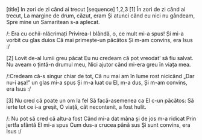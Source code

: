 [title] In zori de zi când ai trecut
[sequence] 1,2,3
[1]
În zori de zi când ai trecut,
La margine de drum, căzut, eram
Și atunci când eu nici nu gândeam,
Spre mine un Samaritean s-a aplecat.

/: Era cu ochii-nlăcrimați
Privirea-I blândă, o, ce mult mi-a spus!
Și mi-a vorbit cu glas duios
Că mai primește-un păcătos
Și m-am convins, era Isus :/

[2]
Lovit de-al lumii greu păcat
Eu nu credeam că pot vreodat’ să fiu salvat.
Nu aveam o țintă-n drumul meu,
Nici ajutor când mi-era greu în viața mea.

/:Credeam că-s singur chiar de tot,
Că nu mai am în lume rost nicicând
„Dar nu-i aşa!” un glas mi-a spus
Și m-a luat cu El, m-a dus,
Și m-am convins, era Isus :/

[3]
Nu cred că poate un om la fel
Să facă-asemenea ca El c-un păcătos:
Să ierte tot ce i-a greşit,
O viaţă, cât necontenit, a fost hulit.

/: Nu pot să cred că altu-a fost
Când mi-a dat mâna și de jos m-a ridicat
Prin jertfa sfântă El mi-a spus
Cum dus-a crucea până sus
Și sunt convins, era Isus :/


